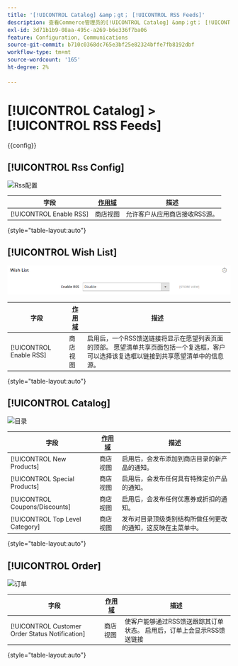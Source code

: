 ```yaml
---
title: '[!UICONTROL Catalog] &amp；gt； [!UICONTROL RSS Feeds]'
description: 查看Commerce管理员的[!UICONTROL Catalog] &amp；gt； [!UICONTROL RSS Feeds]页面上的配置设置。
exl-id: 3d71b1b9-08aa-495c-a269-b6e336f7ba06
feature: Configuration, Communications
source-git-commit: b710c0368dc765e3bf25e82324bffe7fb8192dbf
workflow-type: tm+mt
source-wordcount: '165'
ht-degree: 2%

---
```


# [!UICONTROL Catalog] > [!UICONTROL RSS Feeds]

{{config}}

## [!UICONTROL Rss Config]

![Rss配置](./assets/rss-feeds-rss-config.png)<!-- zoom -->

<!-- [Rss Config](https://docs.magento.com/user-guide/marketing/rss-feed.html) -->

| 字段 | [作用域](../../getting-started/websites-stores-views.md#scope-settings) | 描述 |
|--- |--- |--- |
| [!UICONTROL Enable RSS] | 商店视图 | 允许客户从应用商店接收RSS源。 |

{style="table-layout:auto"}

## [!UICONTROL Wish List]

![愿望清单](./assets/rss-feeds-wishlist.png)<!-- zoom -->

<!-- [Wish List](https://docs.magento.com/user-guide/marketing/wishlists.html) -->

| 字段 | [作用域](../../getting-started/websites-stores-views.md#scope-settings) | 描述 |
|--- |--- |--- |
| [!UICONTROL Enable RSS] | 商店视图 | 启用后，一个RSS馈送链接将显示在愿望列表页面的顶部。 愿望清单共享页面包括一个复选框，客户可以选择该复选框以链接到共享愿望清单中的信息源。 |

{style="table-layout:auto"}

## [!UICONTROL Catalog]

![目录](./assets/rss-feeds-catalog.png)<!-- zoom -->

<!-- [Catalog](https://docs.magento.com/user-guide/catalog/catalog-menu.html) -->

| 字段 | [作用域](../../getting-started/websites-stores-views.md#scope-settings) | 描述 |
|--- |--- |--- |
| [!UICONTROL New Products] | 商店视图 | 启用后，会发布添加到商店目录的新产品的通知。 |
| [!UICONTROL Special Products] | 商店视图 | 启用后，会发布任何具有特殊定价产品的通知。 |
| [!UICONTROL Coupons/Discounts] | 商店视图 | 启用后，会发布任何优惠券或折扣的通知。 |
| [!UICONTROL Top Level Category] | 商店视图 | 发布对目录顶级类别结构所做任何更改的通知，这反映在主菜单中。 |

{style="table-layout:auto"}

## [!UICONTROL Order]

![订单](./assets/rss-feeds-order.png)<!-- zoom -->

<!-- [Order](https://docs.magento.com/user-guide/sales/order-status-notification.html) -->

| 字段 | [作用域](../../getting-started/websites-stores-views.md#scope-settings) | 描述 |
|--- |--- |--- |
| [!UICONTROL Customer Order Status Notification] | 商店视图 | 使客户能够通过RSS馈送跟踪其订单状态。 启用后，订单上会显示RSS馈送链接 |

{style="table-layout:auto"}
